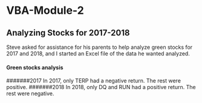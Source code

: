 # VBA-Module-2

## Analyzing Stocks for 2017-2018
Steve asked for assistance for his parents to help analyze green stocks for 2017 and 2018, and I started an Excel file of the data he wanted analyzed.

#### Green stocks analysis
#######2017
In 2017, only TERP had a negative return. The rest were positive.
#######2018
In 2018, only DQ and RUN had a positive return. The rest were negative.
